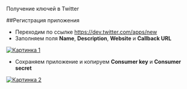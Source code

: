 Получение ключей в Twitter

##Регистрация приложения

* Переходим по ссылке <https://dev.twitter.com/apps/new>
* Заполняем поля **Name**, **Description**, **Website** и **Callback URL**

[![Картинка 1](http://st.bezumkin.ru/files/b/b/c/bbca07c18b67915fffb13157be14a3cf.png)](http://st.bezumkin.ru/files/b/b/c/bbca07c18b67915fffb13157be14a3cf.png)

* Сохраняем приложение и копируем **Consumer key** и **Consumer secret**

[![Картинка 2](http://st.bezumkin.ru/files/5/0/b/50bad2338db3ea9841469af73d7a083a.png)](http://st.bezumkin.ru/files/5/0/b/50bad2338db3ea9841469af73d7a083a.png)

